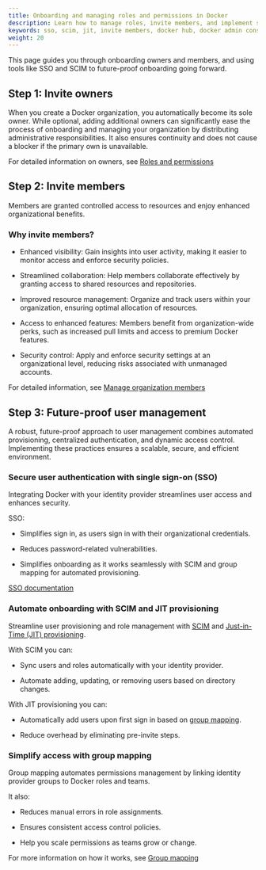 ```yaml
---
title: Onboarding and managing roles and permissions in Docker
description: Learn how to manage roles, invite members, and implement scalable access control in Docker for secure and efficient collaboration.
keywords: sso, scim, jit, invite members, docker hub, docker admin console, onboarding, security
weight: 20
---
```


This page guides you through onboarding owners and members, and using tools like SSO and SCIM to future-proof onboarding going forward.

## Step 1: Invite owners

When you create a Docker organization, you automatically become its sole owner. While optional, adding additional owners can significantly ease the process of onboarding and managing your organization by distributing administrative responsibilities. It also ensures continuity and does not cause a blocker if the primary own is unavailable.

For detailed information on owners, see [Roles and permissions](/manuals/security/for-admins/roles-and-permissions.md)

## Step 2: Invite members

Members are granted controlled access to resources and enjoy enhanced organizational benefits.

### Why invite members?

 - Enhanced visibility: Gain insights into user activity, making it easier to monitor access and enforce security policies.

 - Streamlined collaboration: Help members collaborate effectively by granting access to shared resources and repositories.

 - Improved resource management: Organize and track users within your organization, ensuring optimal allocation of resources.

 - Access to enhanced features: Members benefit from organization-wide perks, such as increased pull limits and access to premium Docker features.

 - Security control: Apply and enforce security settings at an organizational level, reducing risks associated with unmanaged accounts.

For detailed information, see [Manage organization members](/manuals/admin/organization/members.md)

## Step 3: Future-proof user management

A robust, future-proof approach to user management combines automated provisioning, centralized authentication, and dynamic access control. Implementing these practices ensures a scalable, secure, and efficient environment.

### Secure user authentication with single sign-on (SSO)

Integrating Docker with your identity provider streamlines user access and enhances security.

SSO: 

 - Simplifies sign in, as users sign in with their organizational credentials.

 - Reduces password-related vulnerabilities.

 - Simplifies onboarding as it works seamlessly with SCIM and group mapping for automated provisioning.

[SSO documentation](/manuals/security/for-admins/single-sign-on/_index.md)

### Automate onboarding with SCIM and JIT provisioning

Streamline user provisioning and role management with [SCIM](/manuals/security/for-admins/provisioning/scim.md) and [Just-in-Time (JIT) provisioning](/manuals/security/for-admins/provisioning/just-in-time.md).

With SCIM you can:

 - Sync users and roles automatically with your identity provider.

 - Automate adding, updating, or removing users based on directory changes.

With JIT provisioning you can:

 - Automatically add users upon first sign in based on [group mapping](#simplify-access-with-group-mapping).

 - Reduce overhead by eliminating pre-invite steps.

### Simplify access with group mapping

Group mapping automates permissions management by linking identity provider groups to Docker roles and teams.

It also:

 - Reduces manual errors in role assignments.

 - Ensures consistent access control policies.

 - Help you scale permissions as teams grow or change.

For more information on how it works, see [Group mapping](/manuals/security/for-admins/provisioning/group-mapping.md)
